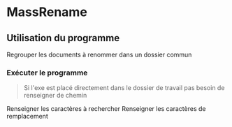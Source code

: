 # MassRename

## Utilisation du programme

Regrouper les documents à renommer dans un dossier commun

### Exécuter le programme

> Si l'exe est placé directement dans le dossier de travail pas besoin de renseigner de chemin 

Renseigner les caractères à rechercher
Renseigner les caractères de remplacement
